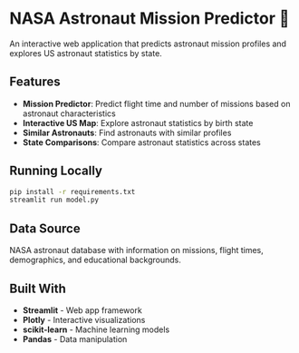 # NASA Astronaut Mission Predictor 🚀

An interactive web application that predicts astronaut mission profiles and explores US astronaut statistics by state.

## Features

- **Mission Predictor**: Predict flight time and number of missions based on astronaut characteristics
- **Interactive US Map**: Explore astronaut statistics by birth state
- **Similar Astronauts**: Find astronauts with similar profiles
- **State Comparisons**: Compare astronaut statistics across states

## Running Locally

```bash
pip install -r requirements.txt
streamlit run model.py
```

## Data Source

NASA astronaut database with information on missions, flight times, demographics, and educational backgrounds.

## Built With

- **Streamlit** - Web app framework
- **Plotly** - Interactive visualizations
- **scikit-learn** - Machine learning models
- **Pandas** - Data manipulation